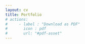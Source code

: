 ```yaml
---
layout: cv
title: Portfolio
# actions:
#     - label : "Download as PDF"
#       icon : pdf
#       url: "#pdf-asset"
---
```

